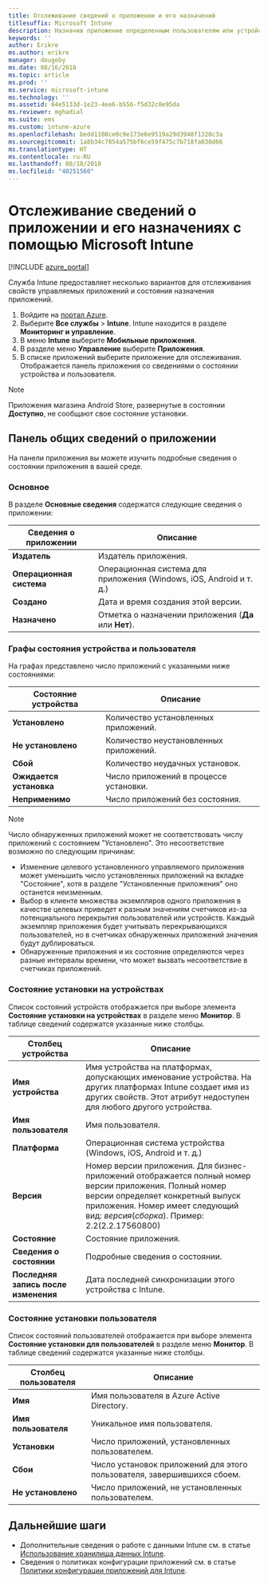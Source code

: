```yaml
---
title: Отслеживание сведений о приложении и его назначений
titlesuffix: Microsoft Intune
description: Назначив приложение определенным пользователям или устройствам, вы можете отслеживать состояние приложения на основе этой информации.
keywords: ''
author: Erikre
ms.author: erikre
manager: dougeby
ms.date: 08/16/2018
ms.topic: article
ms.prod: ''
ms.service: microsoft-intune
ms.technology: ''
ms.assetid: 64e5133d-1e23-4ee6-b556-f5d32c0e95da
ms.reviewer: mghadial
ms.suite: ems
ms.custom: intune-azure
ms.openlocfilehash: bedd1108ce0c9e173e6e9519a29d3948f1320c3a
ms.sourcegitcommit: 1a8b34c7854a575bf6ce59f475c7b718fa038d66
ms.translationtype: HT
ms.contentlocale: ru-RU
ms.lasthandoff: 08/18/2018
ms.locfileid: "40251560"
---
```

# <a name="monitor-app-information-and-assignments-with-microsoft-intune"></a>Отслеживание сведений о приложении и его назначениях с помощью Microsoft Intune

[!INCLUDE [azure_portal](./includes/azure_portal.md)]

Служба Intune предоставляет несколько вариантов для отслеживания свойств управляемых приложений и состояния назначения приложений.

1. Войдите на [портал Azure](https://portal.azure.com).
2. Выберите **Все службы** > **Intune**. Intune находится в разделе **Мониторинг и управление**.
3. В меню **Intune** выберите **Мобильные приложения**.
4. В разделе меню **Управление** выберите **Приложения**.
5. В списке приложений выберите приложение для отслеживания. Отображается панель приложения со сведениями о состоянии устройства и пользователя.

> [!NOTE]
> Приложения магазина Android Store, развернутые в состоянии **Доступно**, не сообщают свое состояние установки.

## <a name="app-overview-pane"></a>Панель общих сведений о приложении

На панели приложения вы можете изучить подробные сведения о состоянии приложения в вашей среде.

### <a name="essentials"></a>Основное
В разделе **Основные сведения** содержатся следующие сведения о приложении:

 | **Сведения о приложении**            | **Описание**                                                      |
|------------------------|------------------------------------------------------------------|
| **Издатель**          | Издатель приложения.                                            |
| **Операционная система**   | Операционная система для приложения (Windows, iOS, Android и т. д.) |
| **Создано**             | Дата и время создания этой версии.                         |
| **Назначено**           | Отметка о назначении приложения (**Да** или **Нет**).                  |

### <a name="device-and-user-status-graphs"></a>Графы состояния устройства и пользователя
На графах представлено число приложений с указанными ниже состояниями:

| **Состояние устройства**       | **Описание**                                       |
|-----------------------|-------------------------------------------------------|
| **Установлено**         | Количество установленных приложений.                         |
| **Не установлено**     | Количество неустановленных приложений.                     |
| **Сбой**            | Количество неудачных установок.                   |
| **Ожидается установка**   | Число приложений в процессе установки. |
| **Неприменимо**           | Число приложений без состояния.            |

> [!NOTE]
> Число обнаруженных приложений может не соответствовать числу приложений с состоянием "Установлено". Это несоответствие возможно по следующим причинам:
>    - Изменение целевого установленного управляемого приложения может уменьшить число установленных приложений на вкладке "Состояние", хотя в разделе "Установленные приложения" оно останется неизменным.
>    - Выбор в клиенте множества экземпляров одного приложения в качестве целевых приведет к разным значениям счетчиков из-за потенциального перекрытия пользователей или устройств. Каждый экземпляр приложения будет учитывать перекрывающихся пользователей, но в счетчиках обнаруженных приложений значения будут дублироваться.
>    - Обнаруженные приложения и их состояние определяются через разные интервалы времени, что может вызвать несоответствие в счетчиках приложений.
 
### <a name="device-install-status"></a>Состояние установки на устройствах

Список состояний устройств отображается при выборе элемента **Состояние установки на устройствах** в разделе меню **Монитор**. В таблице сведений содержатся указанные ниже столбцы.

| **Столбец устройства**      | **Описание**                                                                                                                                                                                                                                            |
|----------------------|------------------------------------------------------------------------------------------------------------------------------------------------------------------------------------------------------------------------------------------------------------|
| **Имя устройства**      | Имя устройства на платформах, допускающих именование устройства. На других платформах Intune создает имя из других свойств. Этот атрибут недоступен для любого другого устройства.                                                                       |
| **Имя пользователя**        | Имя пользователя.                                                                                                                                                                                                                                      |
| **Платформа**         | Операционная система устройства (Windows, iOS, Android и т. д.)                                                                                                                                                                                           |
| **Версия**          | Номер версии приложения. Для бизнес-приложений отображается полный номер версии приложения. Полный номер версии определяет конкретный выпуск приложения. Номер имеет следующий вид: _версия_(_сборка_). Пример: 2.2(2.2.17560800) |
| **Состояние**           | Состояние приложения.                                                                                                                                                                                                                                     |
| **Сведения о состоянии**   | Подробные сведения о состоянии.                                                                                                                                                                                                                                     |
| **Последняя запись после изменения**    | Дата последней синхронизации этого устройства с Intune.                                                                                                                                                                                                                  |


### <a name="user-install-status"></a>Состояние установки пользователя

Список состояний пользователей отображается при выборе элемента **Состояние установки для пользователей** в разделе меню **Монитор**. В таблице сведений содержатся указанные ниже столбцы.

| **Столбец пользователя**     | **Описание**                           |
|---------------------|-------------------------------------------|
| **Имя**            | Имя пользователя в Azure Active Directory.         |
| **Имя пользователя**       | Уникальное имя пользователя.              |
| **Установки**   | Число приложений, установленных пользователем. |
| **Сбои**        | Число установок приложений для этого пользователя, завершившихся сбоем.     |
| **Не установлено**   | Число приложений, не установленных пользователем. |


## <a name="next-steps"></a>Дальнейшие шаги

- Дополнительные сведения о работе с данными Intune см. в статье [Использование хранилища данных Intune](reports-nav-create-intune-reports.md).
- Сведения о политиках конфигурации приложений см. в статье [Политики конфигурации приложений для Intune](app-configuration-policies-overview.md).
